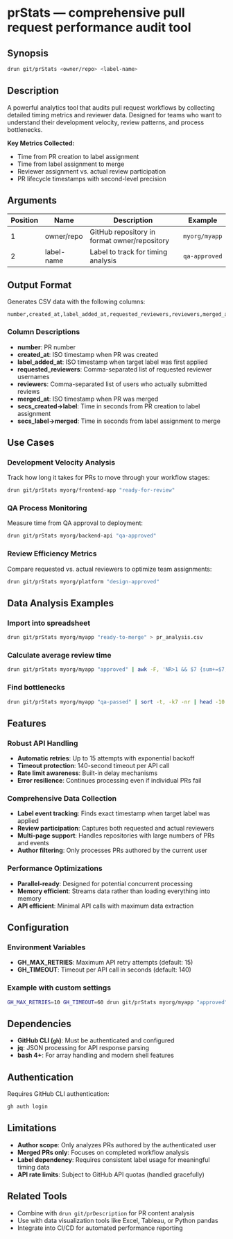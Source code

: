 # prStats — comprehensive pull request performance audit tool

## Synopsis

```bash
drun git/prStats <owner/repo> <label-name>
```

## Description

A powerful analytics tool that audits pull request workflows by collecting detailed timing metrics and reviewer data. Designed for teams who want to understand their development velocity, review patterns, and process bottlenecks.

**Key Metrics Collected:**
- Time from PR creation to label assignment
- Time from label assignment to merge
- Reviewer assignment vs. actual review participation
- PR lifecycle timestamps with second-level precision

## Arguments

| Position | Name | Description | Example |
|----------|------|-------------|---------|
| 1 | owner/repo | GitHub repository in format owner/repository | `myorg/myapp` |
| 2 | label-name | Label to track for timing analysis | `qa-approved` |

## Output Format

Generates CSV data with the following columns:

```csv
number,created_at,label_added_at,requested_reviewers,reviewers,merged_at,secs_created→label,secs_label→merged
```

### Column Descriptions

- **number**: PR number
- **created_at**: ISO timestamp when PR was created
- **label_added_at**: ISO timestamp when target label was first applied
- **requested_reviewers**: Comma-separated list of requested reviewer usernames
- **reviewers**: Comma-separated list of users who actually submitted reviews
- **merged_at**: ISO timestamp when PR was merged
- **secs_created→label**: Time in seconds from PR creation to label assignment
- **secs_label→merged**: Time in seconds from label assignment to merge

## Use Cases

### Development Velocity Analysis
Track how long it takes for PRs to move through your workflow stages:
```bash
drun git/prStats myorg/frontend-app "ready-for-review"
```

### QA Process Monitoring
Measure time from QA approval to deployment:
```bash
drun git/prStats myorg/backend-api "qa-approved"
```

### Review Efficiency Metrics
Compare requested vs. actual reviewers to optimize team assignments:
```bash
drun git/prStats myorg/platform "design-approved"
```

## Data Analysis Examples

### Import into spreadsheet
```bash
drun git/prStats myorg/myapp "ready-to-merge" > pr_analysis.csv
```

### Calculate average review time
```bash
drun git/prStats myorg/myapp "approved" | awk -F, 'NR>1 && $7 {sum+=$7; count++} END {print "Average review time:", sum/count/3600, "hours"}'
```

### Find bottlenecks
```bash
drun git/prStats myorg/myapp "qa-passed" | sort -t, -k7 -nr | head -10
```

## Features

### Robust API Handling
- **Automatic retries**: Up to 15 attempts with exponential backoff
- **Timeout protection**: 140-second timeout per API call
- **Rate limit awareness**: Built-in delay mechanisms
- **Error resilience**: Continues processing even if individual PRs fail

### Comprehensive Data Collection
- **Label event tracking**: Finds exact timestamp when target label was applied
- **Review participation**: Captures both requested and actual reviewers
- **Multi-page support**: Handles repositories with large numbers of PRs and events
- **Author filtering**: Only processes PRs authored by the current user

### Performance Optimizations
- **Parallel-ready**: Designed for potential concurrent processing
- **Memory efficient**: Streams data rather than loading everything into memory
- **API efficient**: Minimal API calls with maximum data extraction

## Configuration

### Environment Variables

- **GH_MAX_RETRIES**: Maximum API retry attempts (default: 15)
- **GH_TIMEOUT**: Timeout per API call in seconds (default: 140)

### Example with custom settings
```bash
GH_MAX_RETRIES=10 GH_TIMEOUT=60 drun git/prStats myorg/myapp "approved"
```

## Dependencies

- **GitHub CLI (`gh`)**: Must be authenticated and configured
- **jq**: JSON processing for API response parsing
- **bash 4+**: For array handling and modern shell features

## Authentication

Requires GitHub CLI authentication:
```bash
gh auth login
```

## Limitations

- **Author scope**: Only analyzes PRs authored by the authenticated user
- **Merged PRs only**: Focuses on completed workflow analysis
- **Label dependency**: Requires consistent label usage for meaningful timing data
- **API rate limits**: Subject to GitHub API quotas (handled gracefully)

## Related Tools

- Combine with `drun git/prDescription` for PR content analysis
- Use with data visualization tools like Excel, Tableau, or Python pandas
- Integrate into CI/CD for automated performance reporting

